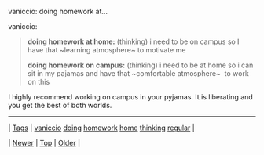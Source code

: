 <!--
title: vaniccio
date: 2020-06-28T15:27:00.037Z
tags: vaniccio, doing, homework, home, thinking, regular
-->


vaniccio: doing homework at...

<p>vaniccio:</p>
<blockquote>
<p><strong>doing homework at home:</strong> (thinking) i need to be on campus so I have that ~learning atmosphere~ to motivate me</p>
<p><strong>doing homework on campus:</strong> (thinking) i need to be at home so i can sit in my pajamas and have that ~comfortable atmosphere~  to work on this </p>
</blockquote>

<p>I highly recommend working on campus in your pyjamas. It is liberating and you get the best of both worlds.</p>

<!--BOTTOM-POST-NAVIGATION-->
---

| [Tags](tags.md) | [vaniccio](tag-vaniccio.md) [doing](tag-doing.md) [homework](tag-homework.md) [home](tag-home.md) [thinking](tag-thinking.md) [regular](tag-regular.md) |

| [Newer](101962104714.md) | [Top](index.md) | [Older](102048263134.md) |
